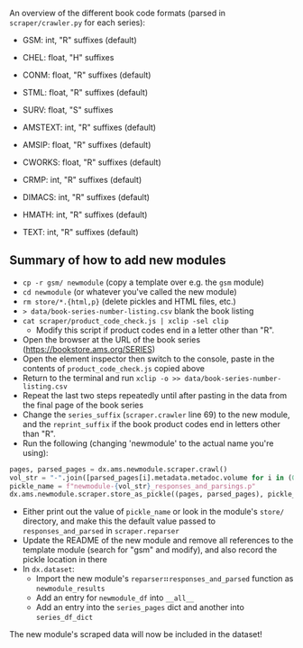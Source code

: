 An overview of the different book code formats (parsed in `scraper/crawler.py` for each series):

- GSM: int, "R" suffixes (default)
- CHEL: float, "H" suffixes
- CONM: float, "R" suffixes (default)
- STML: float, "R" suffixes (default)
- SURV: float, "S" suffixes

- AMSTEXT: int, "R" suffixes (default)
- AMSIP: float, "R" suffixes (default)
- CWORKS: float, "R" suffixes (default)
- CRMP: int, "R" suffixes (default)
- DIMACS: int, "R" suffixes (default)
- HMATH: int, "R" suffixes (default)
- TEXT: int, "R" suffixes (default)

## Summary of how to add new modules

- `cp -r gsm/ newmodule` (copy a template over e.g. the `gsm` module)
- `cd newmodule` (or whatever you've called the new module)
- `rm store/*.{html,p}` (delete pickles and HTML files, etc.)
- `> data/book-series-number-listing.csv` blank the book listing
- `cat scraper/product_code_check.js | xclip -sel clip`
  - Modify this script if product codes end in a letter other than "R".
- Open the browser at the URL of the book series (https://bookstore.ams.org/SERIES)
- Open the element inspector then switch to the console, paste in the contents of
  `product_code_check.js` copied above
- Return to the terminal and run `xclip -o >> data/book-series-number-listing.csv`
- Repeat the last two steps repeatedly until after pasting in the data from the final
  page of the book series
- Change the `series_suffix` (`scraper.crawler` line 69) to the new module, and the
  `reprint_suffix` if the book product codes end in letters other than "R".
- Run the following (changing 'newmodule' to the actual name you're using):

```py
pages, parsed_pages = dx.ams.newmodule.scraper.crawl()
vol_str = "-".join([parsed_pages[i].metadata.metadoc.volume for i in (0,-1)])
pickle_name = f"newmodule-{vol_str}_responses_and_parsings.p"
dx.ams.newmodule.scraper.store_as_pickle((pages, parsed_pages), pickle_name)
```

- Either print out the value of `pickle_name` or look in the module's `store/` directory,
  and make this the default value passed to `responses_and_parsed` in `scraper.reparser`
- Update the README of the new module and remove all references to the template module
  (search for "gsm" and modify), and also record the pickle location in there
- In `dx.dataset`:
  - Import the new module's `reparser`⠶`responses_and_parsed` function as `newmodule_results`
  - Add an entry for `newmodule_df` into `__all__`
  - Add an entry into the `series_pages` dict and another into `series_df_dict`

The new module's scraped data will now be included in the dataset!
